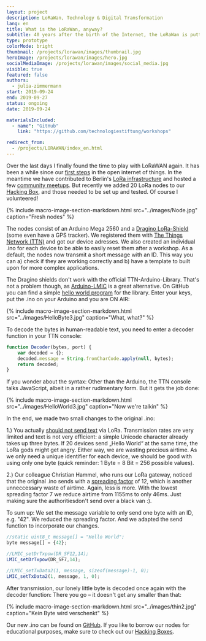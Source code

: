 ```yaml
---
layout: project
description: LoRaWan, Technology & Digital Transformation
lang: en
title: What is the LoRaWan, anyway?
subtitle: 40 years after the birth of the Internet, the LoRaWan is putting the tech scene in a state of excitement.
type: prototype
colorMode: bright
thumbnail: /projects/lorawan/images/thumbnail.jpg
heroImage: /projects/lorawan/images/hero.jpg
socialMediaImage: /projects/lorawan/images/social_media.jpg
visible: true
featured: false
authors:
  - julia-zimmermann
start: 2019-09-24
end: 2019-09-27
status: ongoing
date: 2019-09-24

materialsIncluded:
  - name": "GitHub"
    link: "https://github.com/technologiestiftung/workshops"

redirect_from:
  - /projects/LORAWAN/index_en.html
---
```


Over the last days I finally found the time to play with LoRaWAN again. It has been a while since our [first steps](https://github.com/technologiestiftung/LoRaWAN) in the open internet of things. In the meantime we have contributed to Berlin's [LoRa infrastructure](https://www.technologiestiftung-berlin.de/de/blog/gewinnspiel-lorawan-gateways-gewinnerinnen-stehen-fest/) and hosted a few [community meetups](https://www.technologiestiftung-berlin.de/de/blog/anwendungen-netze-und-bildung/). But recently we added 20 LoRa nodes to our [Hacking Box](https://www.technologiestiftung-berlin.de/hackingbox/), and those needed to be set up and tested. Of course I volunteered!

{% include macro-image-section-markdown.html src="../images/Node.jpg" caption="Fresh nodes" %}

The nodes consist of an Arduino Mega 2560 and a [Dragino LoRa-Shield](http://wiki.dragino.com/index.php?title=Lora_Shield) (some even have a GPS tracker). We registered them with [The Things Network (TTN)](https://thethingsnetwork.org) and got our device adresses. We also created an individual .ino for each device to be able to easily reset them after a workshop. As a default, the nodes now transmit a short message with an ID. This way you can a) check if they are working correctly and b) have a template to built upon for more complex applications.

The Dragino shields don't work with the official TTN-Arduino-Library. That's not a problem though, as [Arduino-LMIC](https://github.com/matthijskooijman/arduino-lmic) is a great alternative. On GitHub you can find a simple [hello world program](https://github.com/SensorsIot/LoRa/blob/master/Nodes/Dragino/HelloWorld/HelloWorld.ino) for the library. Enter your keys, put the .ino on your Arduino and you are ON AIR:

{% include macro-image-section-markdown.html src="../images/HelloByte3.jpg" caption="What, what?" %}

To decode the bytes in human-readable text, you need to enter a decoder function in your TTN console:

```js
function Decoder(bytes, port) {
    var decoded = {};
    decoded.message = String.fromCharCode.apply(null, bytes);
    return decoded;
}
```

If you wonder about the syntax: Other than the Arduino, the TTN console talks JavaScript, albeit in a rather rudimentary form. But it gets the job done:

{% include macro-image-section-markdown.html src="../images/HelloWorld3.jpg" caption="Now we're talkin" %}

In the end, we made two small changes to the original .ino:

1.) You actually [should not send text](https://www.thethingsnetwork.org/docs/devices/bytes.html#how-to-send-text) via LoRa. Transmission rates are very limited and text is not very efficient: a simple Unicode character already takes up three bytes. If 20 devices send „Hello World“ at the same time, the LoRa gods might get angry. Either way, we are wasting precious airtime. As we only need a unique identifier for each device, we should be good with using only one byte (quick reminder: 1 Byte = 8 Bit = 256 possible values).

2.) Our colleague Christian Hammel, who runs our LoRa gateway, noticed that the original .ino sends with a [spreading factor](https://docs.exploratory.engineering/lora/dr_sf/) of 12, which is another unneccessary waste of airtime. Again, less is more. With the lowest spreading factor 7 we reduce airtime from 1155ms to only 46ms. Just making sure the authoritiesdon't send over a black van :).</p>

To sum up: We set the message variable to only send one byte with an ID, e.g. "42". We reduced the spreading factor. And we adapted the send function to incorporate our changes.

```js
//static uint8_t message[] = "Hello World";
byte message[] = {42};

//LMIC_setDrTxpow(DR_SF12,14);
LMIC_setDrTxpow(DR_SF7,14);

//LMIC_setTxData2(1, message, sizeof(message)-1, 0);
LMIC_setTxData2(1, message, 1, 0);
```

After transmission, our lonely little byte is decoded once again with the decoder function: There you go – it doesn't get any smaller than that:

{% include macro-image-section-markdown.html src="../images/thin2.jpg" caption="Kein Byte wird verschenkt" %}

Our new .ino can be found on [GitHub](https://github.com/technologiestiftung/LoRa-HelloByte). If you like to borrow our nodes for educational purposes, make sure to check out our [Hacking Boxes](https://www.technologiestiftung-berlin.de/hackingbox/).
